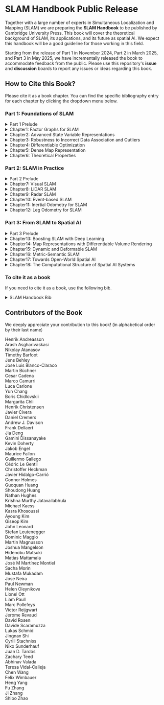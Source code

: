 # SLAM Handbook Public Release

Together with a large number of experts in Simultaneous Localization and Mapping (SLAM) we are preparing the **SLAM Handbook** to be published by Cambridge University Press. This book will cover the theoretical background of SLAM, its applications, and its future as spatial AI. We expect this handbook will be a good guideline for those working in this field. 

Starting from the release of Part 1 in November 2024, Part 2 in March 2025, and Part 3 in May 2025, we have incrementally released the book to accommodate feedback from the public. Please use this repository's **issue** and **discussion** boards to report any issues or ideas regarding this book.

## How to Cite this Book?
Please cite it as a book chapter. You can find the specific bibliography entry for each chapter by clicking the dropdown menu below.


### Part 1: Foundations of SLAM

<details><summary>Part 1 Prelude</summary>
  
```bibtex
@incollection{sh-p1-prelude,
  title        = {Part1 Prelude},
  author       = {Luca Carlone and Ayoung Kim and Timothy Barfoot and Daniel Cremers and Frank Dellaert},
  booktitle    = {{SLAM Handbook.} From Localization and Mapping to Spatial Intelligence},
  publisher    = {Cambridge University Press},
  editor       = {Luca Carlone and Ayoung Kim and Timothy Barfoot and Daniel Cremers and Frank Dellaert},
  year         = {2026}
}
``` 
</details>

<details><summary>Chapter1: Factor Graphs for SLAM</summary>

```bibtex
@incollection{sh-ch1-fg4slam,
  title        = {Factor Graphs for SLAM},
  author       = {Frank Dellaert and Michael Kaess and Timothy Barfoot},
  booktitle    = {{SLAM Handbook.} From Localization and Mapping to Spatial Intelligence},
  publisher    = {Cambridge University Press},
  editor       = {Luca Carlone and Ayoung Kim and Timothy Barfoot and Daniel Cremers and Frank Dellaert},
  year         = {2026}
}
```

</details>

<details><summary>Chapter2: Advanced State Variable Representations</summary>

```bibtex
@incollection{sh-ch2-state,
  title        = {Advanced State Variable Representations},
  author       = {Timothy Barfoot and Frank Dellaert and Michael Kaess and Jose Luis Blanco-Claraco},
  booktitle    = {{SLAM Handbook.} From Localization and Mapping to Spatial Intelligence},
  publisher    = {Cambridge University Press},
  editor       = {Luca Carlone and Ayoung Kim and Timothy Barfoot and Daniel Cremers and Frank Dellaert},
  year         = {2026}
}
```

</details>

<details><summary>Chapter3: Robustness to Incorrect Data Association and Outliers</summary>

```bibtex
@incollection{sh-ch3-outlier,
  title        = {Robustness to Incorrect Data Association and Outliers},
  author       = {Heng Yang and Josh Mangelson and Yun Chang and Jingnan Shi and Luca Carlone},
  booktitle    = {{SLAM Handbook.} From Localization and Mapping to Spatial Intelligence},
  publisher    = {Cambridge University Press},
  editor       = {Luca Carlone and Ayoung Kim and Timothy Barfoot and Daniel Cremers and Frank Dellaert},
  year         = {2026}
}
```

</details>

<details><summary>Chapter4: Differentiable Optimization</summary>
  
```bibtex
@incollection{sh-ch4-diffopt,
  title        = {Differentiable Optimization},
  author       = {Chen Wang and Krishna Murthy Jatavallabhula and Mustafa Mukadam},
  booktitle    = {{SLAM Handbook.} From Localization and Mapping to Spatial Intelligence},
  publisher    = {Cambridge University Press},
  editor       = {Luca Carlone and Ayoung Kim and Timothy Barfoot and Daniel Cremers and Frank Dellaert},
  year         = {2026}
}
```
</details>

<details><summary>Chapter5: Dense Map Representation</summary>

```bibtex
@incollection{sh-ch5-map,
  title        = {Dense Map Representation},
  author       = {Victor Reijgwart and Jens Behley and Teresa Vidal-Calleja and Helen Oleynikova and Lionel Ott and Cyrill Stachniss and Ayoung Kim},
  booktitle    = {{SLAM Handbook.} From Localization and Mapping to Spatial Intelligence},
  publisher    = {Cambridge University Press},
  editor       = {Luca Carlone and Ayoung Kim and Timothy Barfoot and Daniel Cremers and Frank Dellaert},
  year         = {2026}
}
```

</details>

<details><summary>Chapter6: Theoretical Properties</summary>
  
```bibtex
@incollection{sh-ch6-theory,
  title        = {Certifiably Optimal Solvers and Theoretical Properties of {SLAM}},
  author       = {David M. Rosen and Kasra Khosoussi and Connor Holmes and Gamini Dissanayake and Timothy Barfoot and Luca Carlone},
  booktitle    = {{SLAM Handbook.} From Localization and Mapping to Spatial Intelligence},
  publisher    = {Cambridge University Press},
  editor       = {Luca Carlone and Ayoung Kim and Timothy Barfoot and Daniel Cremers and Frank Dellaert},
  year         = {2026}
}
```

</details>


### Part 2: SLAM in Practice
<details><summary>Part 2 Prelude</summary>
  
```bibtex
@incollection{sh-p2-prelude,
  title        = {Part 2 Prelude},
  author       = {Ayoung Kim and Timothy Barfoot and Luca Carlone and Frank Dellaert and Daniel Cremers},
  booktitle    = {{SLAM Handbook.} From Localization and Mapping to Spatial Intelligence},
  publisher    = {Cambridge University Press},
  editor       = {Luca Carlone and Ayoung Kim and Timothy Barfoot and Daniel Cremers and Frank Dellaert},
  year         = {2026}
}
```

</details>

<details><summary>Chapter7: Visual SLAM</summary>
  
```bibtex
@incollection{sh-ch7-vision,
  title        = {Visual {SLAM}},
  author       = {Jakob Engel and Juan D. Tard´os and Javier Civera and Margarita Chli and Stefan Leutenegger and Frank Dellaert and Daniel Cremers},
  booktitle    = {{SLAM Handbook.} From Localization and Mapping to Spatial Intelligence},
  publisher    = {Cambridge University Press},
  editor       = {Luca Carlone and Ayoung Kim and Timothy Barfoot and Daniel Cremers and Frank Dellaert},
  year         = {2026}
}
```

</details>
  
<details><summary>Chapter8: LiDAR SLAM</summary>
  
```bibtex
@incollection{sh-ch8-lidar,
  title        = {{LiDAR SLAM}},
  author       = {Jens Behley and Maurice Fallon and Shibo Zhao and Giseop Kim and Ji Zhang and Fu Zhang and Ayoung Kim},
  booktitle    = {{SLAM Handbook.} From Localization and Mapping to Spatial Intelligence},
  publisher    = {Cambridge University Press},
  editor       = {Luca Carlone and Ayoung Kim and Timothy Barfoot and Daniel Cremers and Frank Dellaert},
  year         = {2026}
}
```

</details>

<details><summary>Chapter9: Radar SLAM</summary>
  
```bibtex
@incollection{sh-ch9-radar,
  title        = {Radar {SLAM}},
  author       = {Martin Magnusson and Christoffer Heckman and Henrik Andreasson and Ayoung Kim and Timothy Barfoot and Michael Kaess and Paul Newman},
  booktitle    = {{SLAM Handbook.} From Localization and Mapping to Spatial Intelligence},
  publisher    = {Cambridge University Press},
  editor       = {Luca Carlone and Ayoung Kim and Timothy Barfoot and Daniel Cremers and Frank Dellaert},
  year         = {2026}
}
```

</details>

<details><summary>Chapter10: Event-based SLAM</summary>
  
```bibtex
@incollection{sh-ch10-event,
  title        = {Event-based {SLAM}},
  author       = {Guillermo Gallego and Javier Hidalgo-Carri´o and Davide Scaramuzza},
  booktitle    = {{SLAM Handbook.} From Localization and Mapping to Spatial Intelligence},
  publisher    = {Cambridge University Press},
  editor       = {Luca Carlone and Ayoung Kim and Timothy Barfoot and Daniel Cremers and Frank Dellaert},
  year         = {2026}
}
```

</details>

<details><summary>Chapter11: Inertial Odometry for SLAM</summary>
  
```bibtex
@incollection{sh-ch11-imu,
  title        = {Inertial Odometry for {SLAM}},
  author       = {Guoquan (Paul) Huang and C´edric Le Gentil and Teresa Vidal-Calleja and Davide Scaramuzza and Frank Dellaert and Luca Carlone},
  booktitle    = {{SLAM Handbook.} From Localization and Mapping to Spatial Intelligence},
  publisher    = {Cambridge University Press},
  editor       = {Luca Carlone and Ayoung Kim and Timothy Barfoot and Daniel Cremers and Frank Dellaert},
  year         = {2026}
}
```

</details>

<details><summary>Chapter12: Leg Odometry for SLAM</summary>
  
```bibtex
@incollection{sh-ch12-proprio,
  title        = {Leg Odometry for {SLAM}},
  author       = {Marco Camurri and Mat´ıas Mattamala},
  booktitle    = {{SLAM Handbook.} From Localization and Mapping to Spatial Intelligence},
  publisher    = {Cambridge University Press},
  editor       = {Luca Carlone and Ayoung Kim and Timothy Barfoot and Daniel Cremers and Frank Dellaert},
  year         = {2026}
}
``` 
</details>

### Part 3: From SLAM to Spatial AI

<details><summary>Part 3 Prelude</summary>
  
```bibtex
@incollection{sh-p3-prelude,
  title        = {Part3 Prelude},
  author       = {Marc Pollefeys and Luca Carlone and Ayoung Kim and Frank Dellaert and Timothy Barfoot and Daniel Cremers},
  booktitle    = {{SLAM Handbook.} From Localization and Mapping to Spatial Intelligence},
  publisher    = {Cambridge University Press},
  editor       = {Luca Carlone and Ayoung Kim and Timothy Barfoot and Daniel Cremers and Frank Dellaert},
  year         = {2026}
}
```

</details>

<details><summary>Chapter13: Boosting SLAM with Deep Learning</summary>
  
```bibtex
@incollection{sh-ch13-dl4slam,
  title        = {Boosting {SLAM} with Deep Learning},
  author       = {Zachary Teed and Jia Deng, Boris Chidlovskii and J´erome Revaud and Felix Wimbauer and Daniel Cremers},
  booktitle    = {{SLAM Handbook.} From Localization and Mapping to Spatial Intelligence},
  publisher    = {Cambridge University Press},
  editor       = {Luca Carlone and Ayoung Kim and Timothy Barfoot and Daniel Cremers and Frank Dellaert},
  year         = {2026}
}
```

</details>
 
<details><summary>Chapter14: Map Representations with Differentiable Volume Rendering</summary>
  
```bibtex
@incollection{sh-ch14-nerfgs,
  title        = {Map Representations with Differentiable Volume Rendering},
  author       = {Hidenobu Matsuki and Andrew J. Davison},
  booktitle    = {{SLAM Handbook.} From Localization and Mapping to Spatial Intelligence},
  publisher    = {Cambridge University Press},
  editor       = {Luca Carlone and Ayoung Kim and Timothy Barfoot and Daniel Cremers and Frank Dellaert},
  year         = {2026}
}
```

</details>

<details><summary>Chapter15: Dynamic and Deformable SLAM</summary>
  
```bibtex
@incollection{sh-ch15-dyndef,
  title        = {Dynamic and Deformable {SLAM}},
  author       = {Lukas Schmid and Jose Maria Martinez Montiel and Shoudong Huang and Daniel Cremers and Jose Neira and Javier Civera},
  booktitle    = {{SLAM Handbook.} From Localization and Mapping to Spatial Intelligence},
  publisher    = {Cambridge University Press},
  editor       = {Luca Carlone and Ayoung Kim and Timothy Barfoot and Daniel Cremers and Frank Dellaert},
  year         = {2026}
}
```

</details>

<details><summary>Chapter16: Metric-Semantic SLAM</summary>
  
```bibtex
@incollection{sh-ch16-semantic,
  title        = {Metric-Semantic {SLAM}},
  author       = {Arash Asgharivaskasi and Kevin Doherty and Jens Behley and Nathan Hughes and Yun Chang and John Leonard and Henrik I. Christensen and Luca Carlone and Nikolay Atanasov},
  booktitle    = {{SLAM Handbook.} From Localization and Mapping to Spatial Intelligence},
  publisher    = {Cambridge University Press},
  editor       = {Luca Carlone and Ayoung Kim and Timothy Barfoot and Daniel Cremers and Frank Dellaert},
  year         = {2026}
}
```

</details>

<details><summary>Chapter17: Towards Open-World Spatial AI</summary>
  
```bibtex
@incollection{sh-ch17-openworld,
  title        = {Towards Open-World Spatial {AI}},
  author       = {Liam Paull and Sacha Morin and Dominic Maggio and Martin B¨uchner and Cesar Cadena and Abhinav Valada and Luca Carlone},
  booktitle    = {{SLAM Handbook.} From Localization and Mapping to Spatial Intelligence},
  publisher    = {Cambridge University Press},
  editor       = {Luca Carlone and Ayoung Kim and Timothy Barfoot and Daniel Cremers and Frank Dellaert},
  year         = {2026}
}
```

</details>

<details><summary>Chapter18: The Computational Structure of Spatial AI Systems</summary>
  
```bibtex
@incollection{sh-ch18-spatial-ai,
  title        = {The Computational Structure of Spatial {AI} Systems},
  author       = {Andrew J. Davison},
  booktitle    = {{SLAM Handbook.} From Localization and Mapping to Spatial Intelligence},
  publisher    = {Cambridge University Press},
  editor       = {Luca Carlone and Ayoung Kim and Timothy Barfoot and Daniel Cremers and Frank Dellaert},
  year         = {2026}
}
``` 
</details>

### To cite it as a book

If you need to cite it as a book, use the following bib.

<details><summary>SLAM Handbook Bib</summary>
  
```bibtex
@book{slam-handbook,
  title        = {{SLAM Handbook.} From Localization and Mapping to Spatial Intelligence},
  editor       = {Luca Carlone and Ayoung Kim and Timothy Barfoot and Daniel Cremers and Frank Dellaert},
  publisher    = {Cambridge University Press},
  year         = {2026}
}
``` 
</details>


## Contributors of the Book

We deeply appreciate your contribution to this book!
(in alphabetical order by their last name)

Henrik Andreasson  
Arash Asgharivaskasi  
Nikolay Atanasov  
Timothy Barfoot  
Jens Behley  
Jose Luis Blanco-Claraco  
Martin Büchner  
Cesar Cadena  
Marco Camurri  
Luca Carlone  
Yun Chang  
Boris Chidlovskii  
Margarita Chli  
Henrik Christensen  
Javier Civera  
Daniel Cremers  
Andrew J. Davison  
Frank Dellaert  
Jia Deng  
Gamini Dissanayake  
Kevin Doherty  
Jakob Engel  
Maurice Fallon  
Guillermo Gallego  
Cédric Le Gentil  
Christoffer Heckman  
Javier Hidalgo-Carrió  
Connor Holmes  
Guoquan Huang  
Shoudong Huang  
Nathan Hughes  
Krishna Murthy Jatavallabhula  
Michael Kaess  
Kasra Khosoussi  
Ayoung Kim  
Giseop Kim  
John Leonard  
Stefan Leutenegger  
Dominic Maggio  
Martin Magnusson  
Joshua Mangelson  
Hidenobu Matsuki  
Matias Mattamala  
José M Martínez Montiel   
Sacha Morin  
Mustafa Mukadam  
Jose Neira  
Paul Newman  
Helen Oleynikova  
Lionel Ott  
Liam Paull  
Marc Pollefeys  
Victor Reijgwart  
Jerome Revaud  
David Rosen  
Davide Scaramuzza  
Lukas Schmid  
Jingnan Shi  
Cyrill Stachniss  
Niko Sunderhauf  
Juan D. Tardós  
Zachary Teed  
Abhinav Valada  
Teresa Vidal-Calleja  
Chen Wang  
Felix Wimbauer  
Heng Yang  
Fu Zhang  
Ji Zhang  
Shibo Zhao  
